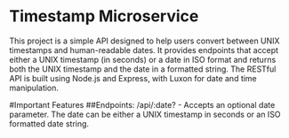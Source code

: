 # Timestamp Microservice

This project is a simple API designed to help users convert between UNIX timestamps and human-readable dates. It provides endpoints that accept either a UNIX timestamp (in seconds) or a date in ISO format and returns both the UNIX timestamp and the date in a formatted string. The RESTful API is built using Node.js and Express, with Luxon for date and time manipulation.

#Important Features
 ##Endpoints:
 /api/:date? - Accepts an optional date parameter. The date can be either a UNIX timestamp in seconds or an ISO formatted date string.
